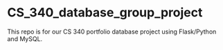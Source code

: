 # CS_340_database_group_project
This repo is for our CS 340 portfolio database project using Flask/Python and MySQL.
